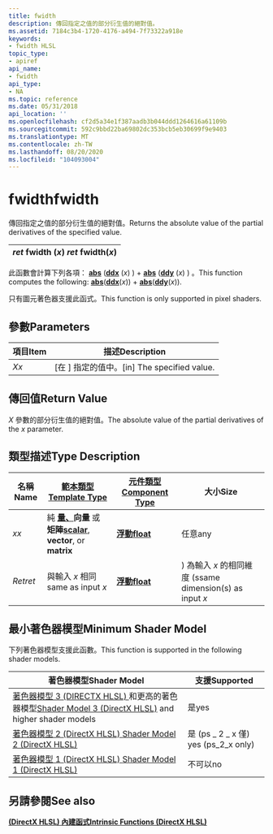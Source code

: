 ```yaml
---
title: fwidth
description: 傳回指定之值的部分衍生值的絕對值。
ms.assetid: 7184c3b4-1720-4176-a494-7f73322a918e
keywords:
- fwidth HLSL
topic_type:
- apiref
api_name:
- fwidth
api_type:
- NA
ms.topic: reference
ms.date: 05/31/2018
api_location: ''
ms.openlocfilehash: cf2d5a34e1f387aadb3b044ddd1264616a61109b
ms.sourcegitcommit: 592c9bbd22ba69802dc353bcb5eb30699f9e9403
ms.translationtype: MT
ms.contentlocale: zh-TW
ms.lasthandoff: 08/20/2020
ms.locfileid: "104093004"
---
```

# <a name="fwidth"></a><span data-ttu-id="ba003-104">fwidth</span><span class="sxs-lookup"><span data-stu-id="ba003-104">fwidth</span></span>

<span data-ttu-id="ba003-105">傳回指定之值的部分衍生值的絕對值。</span><span class="sxs-lookup"><span data-stu-id="ba003-105">Returns the absolute value of the partial derivatives of the specified value.</span></span>



| <span data-ttu-id="ba003-106">*ret* fwidth (*x*) </span><span class="sxs-lookup"><span data-stu-id="ba003-106">*ret* fwidth(*x*)</span></span> |
|-------------------|



 

<span data-ttu-id="ba003-107">此函數會計算下列各項： [**abs**](dx-graphics-hlsl-abs.md) ([**ddx**](dx-graphics-hlsl-ddx.md) (*x*) ) + [**abs**](dx-graphics-hlsl-abs.md) ([**ddy**](dx-graphics-hlsl-ddy.md) (*x*) ) 。</span><span class="sxs-lookup"><span data-stu-id="ba003-107">This function computes the following: [**abs**](dx-graphics-hlsl-abs.md)([**ddx**](dx-graphics-hlsl-ddx.md)(*x*)) + [**abs**](dx-graphics-hlsl-abs.md)([**ddy**](dx-graphics-hlsl-ddy.md)(*x*)).</span></span>

<span data-ttu-id="ba003-108">只有圖元著色器支援此函式。</span><span class="sxs-lookup"><span data-stu-id="ba003-108">This function is only supported in pixel shaders.</span></span>

## <a name="parameters"></a><span data-ttu-id="ba003-109">參數</span><span class="sxs-lookup"><span data-stu-id="ba003-109">Parameters</span></span>



| <span data-ttu-id="ba003-110">項目</span><span class="sxs-lookup"><span data-stu-id="ba003-110">Item</span></span>                                                   | <span data-ttu-id="ba003-111">描述</span><span class="sxs-lookup"><span data-stu-id="ba003-111">Description</span></span>                            |
|--------------------------------------------------------|----------------------------------------|
| <span data-ttu-id="ba003-112"><span id="x"></span><span id="X"></span>*X*</span><span class="sxs-lookup"><span data-stu-id="ba003-112"><span id="x"></span><span id="X"></span>*x*</span></span><br/> | <span data-ttu-id="ba003-113">\[在 \] 指定的值中。</span><span class="sxs-lookup"><span data-stu-id="ba003-113">\[in\] The specified value.</span></span><br/> |



 

## <a name="return-value"></a><span data-ttu-id="ba003-114">傳回值</span><span class="sxs-lookup"><span data-stu-id="ba003-114">Return Value</span></span>

<span data-ttu-id="ba003-115">*X* 參數的部分衍生值的絕對值。</span><span class="sxs-lookup"><span data-stu-id="ba003-115">The absolute value of the partial derivatives of the *x* parameter.</span></span>

## <a name="type-description"></a><span data-ttu-id="ba003-116">類型描述</span><span class="sxs-lookup"><span data-stu-id="ba003-116">Type Description</span></span>



| <span data-ttu-id="ba003-117">名稱</span><span class="sxs-lookup"><span data-stu-id="ba003-117">Name</span></span>  | [<span data-ttu-id="ba003-118">**範本類型**</span><span class="sxs-lookup"><span data-stu-id="ba003-118">**Template Type**</span></span>](dx-graphics-hlsl-intrinsic-functions.md)                                                  | [<span data-ttu-id="ba003-119">**元件類型**</span><span class="sxs-lookup"><span data-stu-id="ba003-119">**Component Type**</span></span>](dx-graphics-hlsl-intrinsic-functions.md) | <span data-ttu-id="ba003-120">大小</span><span class="sxs-lookup"><span data-stu-id="ba003-120">Size</span></span>                           |
|-------|----------------------------------------------------------------------------------------------------------------|----------------------------------------------------------------|--------------------------------|
| <span data-ttu-id="ba003-121">*x*</span><span class="sxs-lookup"><span data-stu-id="ba003-121">*x*</span></span>   | <span data-ttu-id="ba003-122">純 [**量、**](dx-graphics-hlsl-intrinsic-functions.md)**向量** 或 **矩陣**</span><span class="sxs-lookup"><span data-stu-id="ba003-122">[**scalar**](dx-graphics-hlsl-intrinsic-functions.md), **vector**, or **matrix**</span></span> | [<span data-ttu-id="ba003-123">**浮動**</span><span class="sxs-lookup"><span data-stu-id="ba003-123">**float**</span></span>](/windows/desktop/WinProg/windows-data-types)                        | <span data-ttu-id="ba003-124">任意</span><span class="sxs-lookup"><span data-stu-id="ba003-124">any</span></span>                            |
| <span data-ttu-id="ba003-125">*Ret*</span><span class="sxs-lookup"><span data-stu-id="ba003-125">*ret*</span></span> | <span data-ttu-id="ba003-126">與輸入 *x* 相同</span><span class="sxs-lookup"><span data-stu-id="ba003-126">same as input *x*</span></span>                                                                                              | [<span data-ttu-id="ba003-127">**浮動**</span><span class="sxs-lookup"><span data-stu-id="ba003-127">**float**</span></span>](/windows/desktop/WinProg/windows-data-types)                        | <span data-ttu-id="ba003-128">) 為輸入 *x* 的相同維度 (s</span><span class="sxs-lookup"><span data-stu-id="ba003-128">same dimension(s) as input *x*</span></span> |



 

## <a name="minimum-shader-model"></a><span data-ttu-id="ba003-129">最小著色器模型</span><span class="sxs-lookup"><span data-stu-id="ba003-129">Minimum Shader Model</span></span>

<span data-ttu-id="ba003-130">下列著色器模型支援此函數。</span><span class="sxs-lookup"><span data-stu-id="ba003-130">This function is supported in the following shader models.</span></span>



| <span data-ttu-id="ba003-131">著色器模型</span><span class="sxs-lookup"><span data-stu-id="ba003-131">Shader Model</span></span>                                                                       | <span data-ttu-id="ba003-132">支援</span><span class="sxs-lookup"><span data-stu-id="ba003-132">Supported</span></span>           |
|------------------------------------------------------------------------------------|---------------------|
| <span data-ttu-id="ba003-133">[著色器模型 3 (DIRECTX HLSL) ](dx-graphics-hlsl-sm3.md) 和更高的著色器模型</span><span class="sxs-lookup"><span data-stu-id="ba003-133">[Shader Model 3 (DirectX HLSL)](dx-graphics-hlsl-sm3.md) and higher shader models</span></span> | <span data-ttu-id="ba003-134">是</span><span class="sxs-lookup"><span data-stu-id="ba003-134">yes</span></span>                 |
| [<span data-ttu-id="ba003-135">著色器模型 2 (DirectX HLSL) </span><span class="sxs-lookup"><span data-stu-id="ba003-135">Shader Model 2 (DirectX HLSL)</span></span>](dx-graphics-hlsl-sm2.md)                          | <span data-ttu-id="ba003-136">是 (ps \_ 2 \_ x 僅) </span><span class="sxs-lookup"><span data-stu-id="ba003-136">yes (ps\_2\_x only)</span></span> |
| [<span data-ttu-id="ba003-137">著色器模型 1 (DirectX HLSL) </span><span class="sxs-lookup"><span data-stu-id="ba003-137">Shader Model 1 (DirectX HLSL)</span></span>](dx-graphics-hlsl-sm1.md)                          | <span data-ttu-id="ba003-138">不可以</span><span class="sxs-lookup"><span data-stu-id="ba003-138">no</span></span>                  |



 

## <a name="see-also"></a><span data-ttu-id="ba003-139">另請參閱</span><span class="sxs-lookup"><span data-stu-id="ba003-139">See also</span></span>

<dl> <dt>

[<span data-ttu-id="ba003-140">**(DirectX HLSL) 內建函式**</span><span class="sxs-lookup"><span data-stu-id="ba003-140">**Intrinsic Functions (DirectX HLSL)**</span></span>](dx-graphics-hlsl-intrinsic-functions.md)
</dt> </dl>

 

